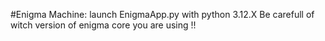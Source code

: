 #Enigma Machine:
launch EnigmaApp.py with python 3.12.X
Be carefull of witch version of enigma core you are using !!
